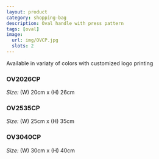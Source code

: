 ```yaml
---
layout: product
category: shopping-bag
description: Oval handle with press pattern
tags: [oval]
image:
  url: img/OVCP.jpg
  slots: 2
---
```


Available in variaty of colors with customized logo printing

### OV2026CP

*Size:* (W) 20cm x (H) 26cm

### OV2535CP

*Size:* (W) 25cm x (H) 35cm

### OV3040CP

*Size:* (W) 30cm x (H) 40cm
